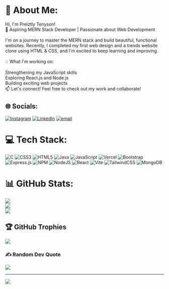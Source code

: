 # 💫 About Me:
Hi, I'm Preiztly Tenyson!<br>🚀 Aspiring MERN Stack Developer | Passionate about Web Development<br><br>I'm on a journey to master the MERN stack and build beautiful, functional websites. Recently, I completed my first web design and a trends website clone using HTML & CSS, and I'm excited to keep learning and improving.<br><br>💡 What I'm working on:<br><br>Strengthening my JavaScript skills<br>Exploring React.js and Node.js<br>Building exciting web projects<br>📫 Let's connect! Feel free to check out my work and collaborate!


## 🌐 Socials:
[![Instagram](https://img.shields.io/badge/Instagram-%23E4405F.svg?logo=Instagram&logoColor=white)](https://www.instagram.com/preiztly_t/) [![LinkedIn](https://img.shields.io/badge/LinkedIn-%230077B5.svg?logo=linkedin&logoColor=white)](https://www.linkedin.com/in/preizt/) [![email](https://img.shields.io/badge/Email-D14836?logo=gmail&logoColor=white)](mailto:prieztly.tennysson@gmail.com) 

# 💻 Tech Stack:
![C](https://img.shields.io/badge/c-%2300599C.svg?style=flat-square&logo=c&logoColor=white) ![CSS3](https://img.shields.io/badge/css3-%231572B6.svg?style=flat-square&logo=css3&logoColor=white) ![HTML5](https://img.shields.io/badge/html5-%23E34F26.svg?style=flat-square&logo=html5&logoColor=white) ![Java](https://img.shields.io/badge/java-%23ED8B00.svg?style=flat-square&logo=openjdk&logoColor=white) ![JavaScript](https://img.shields.io/badge/javascript-%23323330.svg?style=flat-square&logo=javascript&logoColor=%23F7DF1E) ![Vercel](https://img.shields.io/badge/vercel-%23000000.svg?style=flat-square&logo=vercel&logoColor=white) ![Bootstrap](https://img.shields.io/badge/bootstrap-%238511FA.svg?style=flat-square&logo=bootstrap&logoColor=white) ![Express.js](https://img.shields.io/badge/express.js-%23404d59.svg?style=flat-square&logo=express&logoColor=%2361DAFB) ![NPM](https://img.shields.io/badge/NPM-%23CB3837.svg?style=flat-square&logo=npm&logoColor=white) ![NodeJS](https://img.shields.io/badge/node.js-6DA55F?style=flat-square&logo=node.js&logoColor=white) ![React](https://img.shields.io/badge/react-%2320232a.svg?style=flat-square&logo=react&logoColor=%2361DAFB) ![Vite](https://img.shields.io/badge/vite-%23646CFF.svg?style=flat-square&logo=vite&logoColor=white) ![TailwindCSS](https://img.shields.io/badge/tailwindcss-%2338B2AC.svg?style=flat-square&logo=tailwind-css&logoColor=white) ![MongoDB](https://img.shields.io/badge/MongoDB-%234ea94b.svg?style=flat-square&logo=mongodb&logoColor=white)
# 📊 GitHub Stats:
![](https://github-readme-stats.vercel.app/api?username=Preizt&theme=transparent&hide_border=true&include_all_commits=false&count_private=false)<br/>
![](https://github-readme-streak-stats.herokuapp.com/?user=Preizt&theme=transparent&hide_border=true)<br/>
![](https://github-readme-stats.vercel.app/api/top-langs/?username=Preizt&theme=transparent&hide_border=true&include_all_commits=false&count_private=false&layout=compact)

## 🏆 GitHub Trophies
![](https://github-profile-trophy.vercel.app/?username=Preizt&theme=transparent&no-frame=true&no-bg=true&margin-w=4)

### ✍️ Random Dev Quote
![](https://quotes-github-readme.vercel.app/api?type=horizontal&theme=dark)

---
[![](https://visitcount.itsvg.in/api?id=Preizt&icon=0&color=0)](https://visitcount.itsvg.in)

<!-- Proudly created with GPRM ( https://gprm.itsvg.in ) -->
